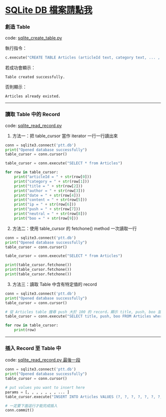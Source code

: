 # [SQLite DB 檔案請點我](https://drive.google.com/open?id=0BzmSKRMkEppueThoZ3VPX0dEeDg)

### 創造 Table

code: [sqlite_create_table.py](https://github.com/YoEugene/PTT_ChatBot_2017S/blob/master/sqlite_create_table.py)

執行指令：

```python
c.execute("CREATE TABLE Articles (articleId text, category text, ... , push real, boo real)")
```

若成功會顯示：

```
Table created successfully.
```

否則顯示：

```
Articles already existed.
```

***

### 讀取 Table 中的 Record

code: [sqlite_read_record.py](https://github.com/YoEugene/PTT_ChatBot_2017S/blob/master/sqlite_read_record.py)

1. 方法一：把 table_cursor 當作 iterator 一行一行讀出來

```python
conn = sqlite3.connect('ptt.db')
print("Opened database successfully")
table_cursor = conn.cursor()

table_cursor = conn.execute("SELECT * from Articles")

for row in table_cursor:
    print("articleId = " + str(row[0]))
    print("category = " + str(row[1]))
    print("title = " + str(row[2]))
    print("author = " + str(row[3]))
    print("date = " + str(row[4]))
    print("content = " + str(row[5]))
    print("ip = " + str(row[6]))
    print("push = " + str(row[7]))
    print("neutral = " + str(row[8]))
    print("boo = " + str(row[9]))
```

2. 方法二：使用 table_cursor 的 fetchone() method 一次讀取一行

```python
conn = sqlite3.connect('ptt.db')
print("Opened database successfully")
table_cursor = conn.cursor()

table_cursor = conn.execute("SELECT * from Articles")

print(table_cursor.fetchone())
print(table_cursor.fetchone())
print(table_cursor.fetchone())
```

3. 方法三：讀取 Table 中含有特定值的 record

```python
conn = sqlite3.connect('ptt.db')
print("Opened database successfully")
table_cursor = conn.cursor()

# 從 Articles table 搜尋 push 大於 100 的 record，顯示 title, push, boo 並以 push 數降序排列
table_cursor = conn.execute("SELECT title, push, boo FROM Articles where push > 100 ORDER BY push DESC" )

for row in table_cursor:
    print(row)
```

***

### 插入 Record 至 Table 中

code: [sqlite_read_record.py 最後一段](https://github.com/YoEugene/PTT_ChatBot_2017S/blob/master/sqlite_read_record.py)

```python
conn = sqlite3.connect('ptt.db')
print("Opened database successfully")
table_cursor = conn.cursor()

# put values you want to insert here
params = [, , , , , , , ... ]
table_cursor.execute("INSERT INTO Articles VALUES (?, ?, ?, ?, ?, ?, ?, ?, ?, ?)", params)

# 一定要下面這行才能完成插入
conn.commit()
```